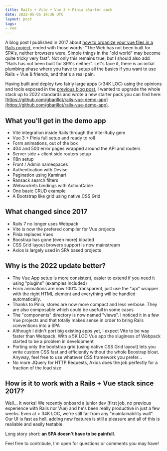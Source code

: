 ```yaml
---
title: Rails + Vite + Vue 3 + Pinia starter pack
date: 2022-05-05 14:36 UTC
layout: post
tags:
- vue
---
```


A blog post I published in 2017 about [how to organize your vue files in a Rails project](https://guillaume.barillot.me/2017/12/02/how-to-organize-your-vue-files-in-a-rails-5-1-project-using-webpack/), ended with those words: "The Web has not been built for SPA's, neither browsers were. Simple things in the "old world" may become quite tricky very fast". Not only this remains true, but I should 
also add "Rails has not been built for SPA's neither". Let's face it, there is an initial plumbing 
phase where you have to setup all the basics if you want to use Rails + Vue & friends, and that's a real pain. 

Having built and deploy two fairly large apps (>34K LOC) using the opinions and tools exposed in the [previous blog post](https://guillaume.barillot.me/2017/12/02/how-to-organize-your-vue-files-in-a-rails-5-1-project-using-webpack/), I wanted to upgrade the whole stack up to 2022 standards and wrote a new starter pack you can find here: [https://github.com/gbarillot/rails-vue-demo-app](https://github.com/gbarillot/rails-vue-demo-app).

## What you'll get in the demo app 
- Vite integration inside Rails through the Vite-Ruby gem
- Vue 3 + Pinia full setup and ready to roll
- Form animations, out of the box
- 404 and 500 error pages wrapped around the API and routers
- Server side + client side routers setup
- I18n setup
- Front / Admin namespaces
- Authentication with Devise
- Pagination using Kaminari
- Ransack search filters 
- Websockets bindings with ActionCable
- One basic CRUD example 
- A Bootstrap like grid using native CSS Grid

## What changed since 2017
- Rails 7 no longer uses Webpack
- Vite is now the prefered compiler for Vue projects
- Pinia replaces Vuex
- Boostrap has gone (even more) bloated
- CSS Grid layout browers support is now mainstream
- Axios is largely used in SPA based projects

## Why is the 2022 update better? 
- The Vue App setup is more consistent, easier to extend if you need it using "plugins" (examples included)
- Form animations are now 100% transparent, just use the "api" wrapper with the right HTML element
and everything will be handled automatically. 
- Thanks to Pinia, stores are now more compact and less verbose. They are also composable which could be usefull in some cases
- The "components" directory is now named "views". I noticed it in a few Vue projects and that totally makes sense in order to bring Rails conventions into a SPA
- Although I didn't port big existing apps yet, I expect Vite to be way faster than Webpack. With a 
5K LOC Vue app the sluginess of Webpack started to be a problem in development
- Porting only the bootstrap grid (using native CSS Grid layout) lets you write custom CSS fast and efficiently without the whole Boostrap bloat. Anyway, feel free to use whatever CSS framework you prefer...
- No more JQuery for HTTP Requests, Axios does the job perfectly for a fraction of the load size

## How is it to work with a Rails + Vue stack since 2017?
Well... It works! We recently onboard a junior dev (first job, no previous experience with Rails nor Vue) and he's been really productive in just a few weeks. Even at > 34K LOC, we're still far from any "maintainability wall". Our UI is fast as hell, adding new features is still a pleasure and all of this is realiable and easily testable. 

Long story short: **an SPA doesn't have to be painfull**.

Feel free to contribute, I'm open for questions or comments you may have! 
